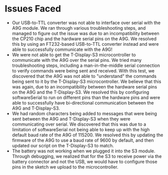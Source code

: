 # Issues Faced
- Our USB-to-TTL converter was not able to interface over serial with the A9G module. We ran through various troubleshooting steps, and managed to figure out the issue was due to an incompatibility between the CP210 chip and the hardware serial pins on the A9G. We resolved this by using an FT232-based USB-to-TTL converter instead and were able to successfully communicate with the A9G!
- We were not able to get the T-Display-S3 microcontroller to communicate with the A9G over the serial pins. We tried many troubleshooting steps, including a man-in-the-middle serial connection to verify commands were being sent and received. With this test, we discovered that the A9G was not able to "understand" the commands being sent to it by the T-Display-S3 microcontroller. We believe that this was again, due to an incompatibility between the hardware serial pins on the A9G and the T-Display-S3. We resolved this by configuring softwareSerial to run on different pins than the hardware pins and were able to successfully have bi-directional communication between the A9G and T-Display-S3.
- We had random characters being added to messages that were being sent between the A9G and T-Display-S3 when they were communicating over serial. We discovered that this was due to a limitation of softwareSerial not being able to keep up with the high default baud rate of the A9G of 115200. We resolved this by updating the firmware of the A9G to use a baud rate of 9600 by default, and then updated our script on the T-Display-S3 to match. 
- The battery was not working when we plugged it into the S3 module. Through debugging, we realized that for the S3 to receive power via the battery connector and not the USB, we would have to configure those pins in the sketch we upload to the microcontroller. 
